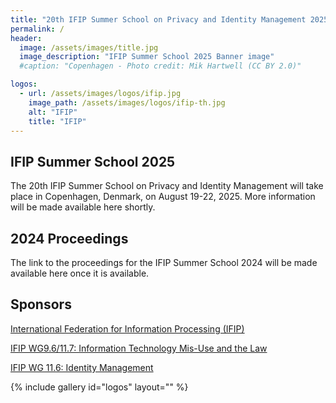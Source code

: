 ```yaml
---
title: "20th IFIP Summer School on Privacy and Identity Management 2025"
permalink: /
header:
  image: /assets/images/title.jpg
  image_description: "IFIP Summer School 2025 Banner image"
  #caption: "Copenhagen - Photo credit: Mik Hartwell (CC BY 2.0)"

logos:
  - url: /assets/images/logos/ifip.jpg
    image_path: /assets/images/logos/ifip-th.jpg
    alt: "IFIP"
    title: "IFIP"
---
```


## IFIP Summer School 2025
The 20th IFIP Summer School on Privacy and Identity Management will take place in Copenhagen, Denmark, on August 19-22, 2025. More information will be made available here shortly.


## 2024 Proceedings 
The link to the proceedings for the IFIP Summer School 2024 will be made available here once it is available.

  
## Sponsors
[International Federation for Information Processing (IFIP)](https://www.ifip.org)

[IFIP WG9.6/11.7: Information Technology Mis-Use and the Law](https://www.ifiptc11.org/working-groups)

[IFIP WG 11.6: Identity Management](https://www.ifiptc11.org/working-groups)

{% include gallery id="logos" layout="" %}
